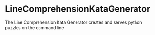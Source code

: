 # LineComprehensionKataGenerator
The Line Comprehension Kata Generator creates and serves python puzzles on the command line
